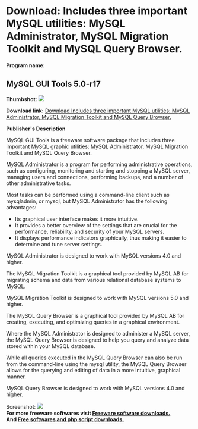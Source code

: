 # Download: Includes three important MySQL utilities: MySQL Administrator, MySQL Migration Toolkit and MySQL Query Browser.

**Program name:**

## MySQL GUI Tools 5.0-r17

  
**Thumbshot:** ![](http://www.freewarefiles.com/screenshot/nopic.gif)   
  
**Download link:** [Download Includes three important MySQL utilities: MySQL Administrator, MySQL Migration Toolkit and MySQL Query Browser.](http://freesoftwares.boysofts.com/MySQL-GUI-Tools_program_46566.html)  
  


**Publisher's Description**  
  


MySQL GUI Tools is a freeware software package that includes three important MySQL graphic utilities: MySQL Administrator, MySQL Migration Toolkit and MySQL Query Browser. 

MySQL Administrator is a program for performing administrative operations, such as configuring, monitoring and starting and stopping a MySQL server, managing users and connections, performing backups, and a number of other administrative tasks.

Most tasks can be performed using a command-line client such as mysqladmin, or mysql, but MySQL Administrator has the following advantages:

  * Its graphical user interface makes it more intuitive. 
  * It provides a better overview of the settings that are crucial for the performance, reliability, and security of your MySQL servers. 
  * It displays performance indicators graphically, thus making it easier to determine and tune server settings. 

MySQL Administrator is designed to work with MySQL versions 4.0 and higher.

The MySQL Migration Toolkit is a graphical tool provided by MySQL AB for migrating schema and data from various relational database systems to MySQL.

MySQL Migration Toolkit is designed to work with MySQL versions 5.0 and higher.

The MySQL Query Browser is a graphical tool provided by MySQL AB for creating, executing, and optimizing queries in a graphical environment. 

Where the MySQL Administrator is designed to administer a MySQL server, the MySQL Query Browser is designed to help you query and analyze data stored within your MySQL database.

While all queries executed in the MySQL Query Browser can also be run from the command-line using the mysql utility, the MySQL Query Browser allows for the querying and editing of data in a more intuitive, graphical manner.

MySQL Query Browser is designed to work with MySQL versions 4.0 and higher. 

  
  
Screenshot: ![](http://www.freewarefiles.com/screenshot/nopic.gif)   
**For more freeware softwares visit [Freeware software downloads.](http://freesoftwares.boysofts.com/)**   
**And [Free softwares and php script downloads.](http://www.boysofts.com/)**
